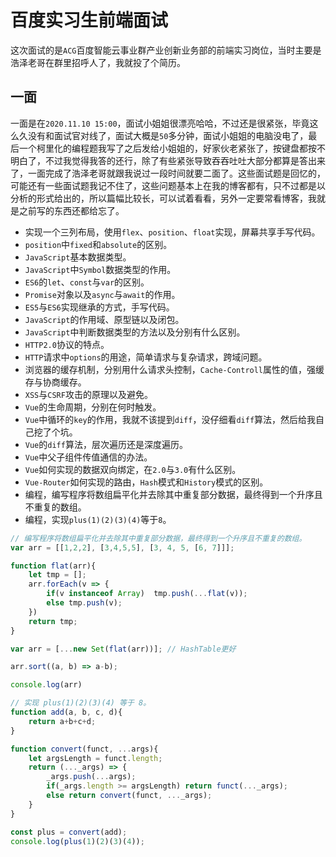 # 百度实习生前端面试
这次面试的是`ACG`百度智能云事业群产业创新业务部的前端实习岗位，当时主要是浩泽老哥在群里招呼人了，我就投了个简历。

## 一面
一面是在`2020.11.10 15:00`，面试小姐姐很漂亮哈哈，不过还是很紧张，毕竟这么久没有和面试官对线了，面试大概是`50`多分钟，面试小姐姐的电脑没电了，最后一个柯里化的编程题我写了之后发给小姐姐的，好家伙老紧张了，按键盘都按不明白了，不过我觉得我答的还行，除了有些紧张导致吞吞吐吐大部分都算是答出来了，一面完成了浩泽老哥就跟我说过一段时间就要二面了。这些面试题是回忆的，可能还有一些面试题我记不住了，这些问题基本上在我的博客都有，只不过都是以分析的形式给出的，所以篇幅比较长，可以试着看看，另外一定要常看博客，我就是之前写的东西还都给忘了。

* 实现一个三列布局，使用`flex`、`position`、`float`实现，屏幕共享手写代码。
* `position`中`fixed`和`absolute`的区别。
* `JavaScript`基本数据类型。
* `JavaScript`中`Symbol`数据类型的作用。
* `ES6`的`let`、`const`与`var`的区别。
* `Promise`对象以及`async`与`await`的作用。
* `ES5`与`ES6`实现继承的方式，手写代码。
* `JavaScript`的作用域、原型链以及闭包。
* `JavaScript`中判断数据类型的方法以及分别有什么区别。
* `HTTP2.0`协议的特点。
* `HTTP`请求中`options`的用途，简单请求与复杂请求，跨域问题。
* 浏览器的缓存机制，分别用什么请求头控制，`Cache-Controll`属性的值，强缓存与协商缓存。
* `XSS`与`CSRF`攻击的原理以及避免。
* `Vue`的生命周期，分别在何时触发。
* `Vue`中循环的`key`的作用，我就不该提到`diff`，没仔细看`diff`算法，然后给我自己挖了个坑。
* `Vue`的`diff`算法，层次遍历还是深度遍历。
* `Vue`中父子组件传值通信的办法。
* `Vue`如何实现的数据双向绑定，在`2.0`与`3.0`有什么区别。
* `Vue-Router`如何实现的路由，`Hash`模式和`History`模式的区别。
* 编程，编写程序将数组扁平化并去除其中重复部分数据，最终得到一个升序且不重复的数组。
* 编程，实现`plus(1)(2)(3)(4)`等于`8`。

```javascript
// 编写程序将数组扁平化并去除其中重复部分数据，最终得到一个升序且不重复的数组。
var arr = [[1,2,2], [3,4,5,5], [3, 4, 5, [6, 7]]];

function flat(arr){
    let tmp = [];
    arr.forEach(v => {
        if(v instanceof Array)  tmp.push(...flat(v));
        else tmp.push(v);
    })
    return tmp;
}

var arr = [...new Set(flat(arr))]; // HashTable更好

arr.sort((a, b) => a-b);

console.log(arr)

// 实现 plus(1)(2)(3)(4) 等于 8。
function add(a, b, c, d){
    return a+b+c+d;
}

function convert(funct, ...args){
    let argsLength = funct.length;
    return (..._args) => {
        _args.push(...args);
        if(_args.length >= argsLength) return funct(..._args);
        else return convert(funct, ..._args);
    }
}

const plus = convert(add);
console.log(plus(1)(2)(3)(4));
```
